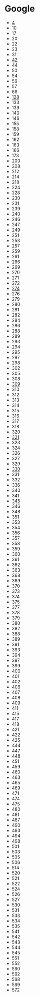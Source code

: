 # Google

- [4](../solutions/4.md)
- 10
- 17
- 20
- 22
- 23
- 31
- [42](../solutions/42.md)
- 44
- 50
- 54
- 56
- 57
- 66
- [128](../solutions/128.md)
- 133
- 139
- 140
- 146
- 155
- 158
- 159
- 162
- 163
- 166
- 173
- 200
- 208
- 212
- 214
- 218
- 224
- 228
- 230
- 231
- 239
- 240
- 246
- 247
- 249
- 251
- 253
- 257
- 259
- 261
- 266
- 269
- 270
- 271
- 272
- [274](../solutions/274.md)
- 276
- 279
- 280
- 281
- 282
- 284
- 286
- 288
- 289
- 293
- 294
- 295
- 297
- 298
- 302
- 305
- 308
- [309](../solutions/309.md)
- 310
- 312
- 313
- 314
- 315
- 316
- 317
- 318
- 320
- [321](../solutions/321.md)
- 323
- 324
- 326
- 327
- 329
- [330](../solutions/330.md)
- 331
- 332
- 336
- 340
- 341
- [345](../solutions/345.md)
- 346
- 348
- 351
- 353
- 354
- 356
- 357
- 358
- 359
- 360
- 361
- 362
- 363
- 368
- 369
- 370
- 373
- 374
- 375
- 377
- 378
- 379
- 380
- 382
- 388
- 389
- 391
- 393
- 394
- 397
- 399
- 400
- 401
- 402
- 406
- 407
- 408
- 409
- 411
- 415
- 417
- 418
- 421
- 422
- 425
- 444
- 447
- 448
- 451
- 459
- 460
- 463
- 465
- 469
- 471
- 474
- 475
- 480
- 481
- 487
- 490
- 493
- 494
- 498
- 501
- 503
- 505
- 506
- 514
- 520
- 521
- 522
- 524
- 526
- 527
- 530
- 531
- 533
- 534
- 535
- 541
- 542
- 543
- 544
- 545
- 551
- 552
- 560
- 562
- 568
- 569
- 572